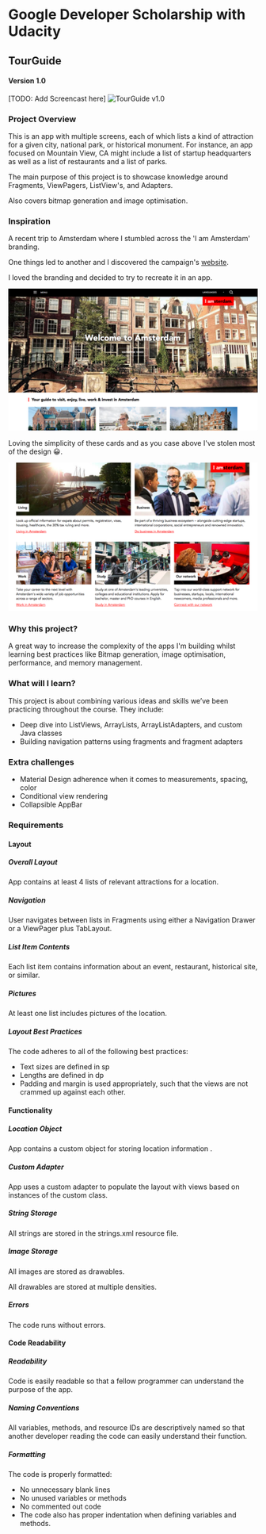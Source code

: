 # Google Developer Scholarship with Udacity

## TourGuide 

#### Version 1.0
[TODO: Add Screencast here]
![TourGuide v1.0]()

### Project Overview

This is an app with multiple screens, each of which lists a kind of attraction for a given city, national park, or historical monument. For instance, an app focused on Mountain View, CA might include a list of startup headquarters as well as a list of restaurants and a list of parks.

The main purpose of this project is to showcase knowledge around Fragments, ViewPagers, ListView's, and Adapters.

Also covers bitmap generation and image optimisation.

### Inspiration

A recent trip to Amsterdam where I stumbled across the 'I am Amsterdam' branding. 

One things led to another and I discovered the campaign's [website](https://www.iamsterdam.com/en/).

I loved the branding and decided to try to recreate it in an app. 

![screenshot of I am Amsterdam](https://github.com/alanionita/GDS_TourGuideApp/blob/master/readme_assets/i_am_amsterdam_screenshot.png)

Loving the simplicity of these cards and as you case above I've stolen most of the design 😀.

![card screenshot I am Amsterdam](https://github.com/alanionita/GDS_TourGuideApp/blob/master/readme_assets/i_am_amsterdam_cards.png)

### Why this project?
  
A great way to increase the complexity of the apps I'm building whilst learning best practices like Bitmap generation, image optimisation, performance, and memory management.

### What will I learn?

This project is about combining various ideas and skills we’ve been practicing throughout the course. They include:
* Deep dive into ListViews, ArrayLists, ArrayListAdapters, and custom Java classes
* Building navigation patterns using fragments and fragment adapters

### Extra challenges

* Material Design adherence when it comes to measurements, spacing, color
* Conditional view rendering
* Collapsible AppBar

### Requirements

#### Layout

##### Overall Layout

App contains at least 4 lists of relevant attractions for a location.

##### Navigation

User navigates between lists in Fragments using either a Navigation Drawer or a ViewPager plus TabLayout.

##### List Item Contents

Each list item contains information about an event, restaurant, historical site, or similar.

##### Pictures

At least one list includes pictures of the location.

##### Layout Best Practices

The code adheres to all of the following best practices:
- Text sizes are defined in sp
- Lengths are defined in dp
- Padding and margin is used appropriately, such that the views are not crammed up against each other.

#### Functionality

##### Location Object

App contains a custom object for storing location information .

##### Custom Adapter

App uses a custom adapter to populate the layout with views based on instances of the custom class.

##### String Storage

All strings are stored in the strings.xml resource file.

##### Image Storage

All images are stored as drawables.

All drawables are stored at multiple densities.

##### Errors

The code runs without errors.


#### Code Readability

##### Readability

Code is easily readable so that a fellow programmer can understand the purpose of the app.

##### Naming Conventions

All variables, methods, and resource IDs are descriptively named so that another developer reading the code can easily understand their function.

##### Formatting

The code is properly formatted:
- No unnecessary blank lines
- No unused variables or methods
- No commented out code
- The code also has proper indentation when defining variables and methods.
